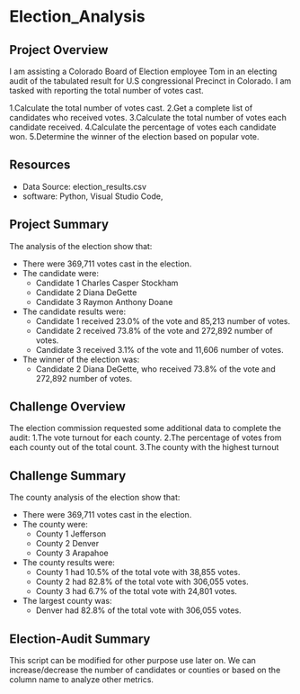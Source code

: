 # Election_Analysis

## Project Overview
I am assisting a Colorado Board of Election employee Tom in an electing audit of the tabulated result for U.S congressional Precinct in Colorado. I am tasked with reporting the total number of votes cast.

1.Calculate the total number of votes cast.
2.Get a complete list of candidates who received votes.
3.Calculate the total number of votes each candidate received.
4.Calculate the percentage of votes each candidate won.
5.Determine the winner of the election based on popular vote.

## Resources
- Data Source: election_results.csv
- software: Python, Visual Studio Code,

## Project Summary
The analysis of the election show that:
- There were 369,711 votes cast in the election.
- The candidate were:
    - Candidate 1 Charles Casper Stockham
    - Candidate 2 Diana DeGette
    - Candidate 3 Raymon Anthony Doane   
- The candidate results were:
    - Candidate 1 received 23.0% of the vote and 85,213 number of votes.
    - Candidate 2 received 73.8% of the vote and 272,892 number of votes.
    - Candidate 3 received 3.1% of the vote and 11,606 number of votes.
- The winner of the election was:
    - Candidate 2 Diana DeGette, who received 73.8% of the vote and 272,892 number of votes.

## Challenge Overview
The election commission requested some additional data to complete the audit:
1.The vote turnout for each county.
2.The percentage of votes from each county out of the total count.
3.The county with the highest turnout

## Challenge Summary
The county analysis of the election show that:
- There were 369,711 votes cast in the election.
- The county were:
    - County 1 Jefferson
    - County 2 Denver
    - County 3 Arapahoe  
- The county results were:
    - County 1 had 10.5% of the total vote with 38,855 votes.
    - County 2 had 82.8% of the total vote with 306,055 votes.
    - County 3 had 6.7% of the total vote with 24,801 votes.
- The largest county was:
    - Denver had 82.8% of the total vote with 306,055 votes.

## Election-Audit Summary
This script can be modified for other purpose use later on. We can increase/decrease the number of candidates or counties or based on the column name to analyze other metrics.
